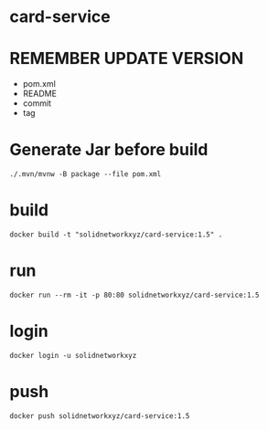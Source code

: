 # card-service

# REMEMBER UPDATE VERSION
- pom.xml
- README
- commit
- tag


# Generate Jar before build
````
./.mvn/mvnw -B package --file pom.xml
````

# build
````
docker build -t "solidnetworkxyz/card-service:1.5" .
````

# run
````
docker run --rm -it -p 80:80 solidnetworkxyz/card-service:1.5
````
# login
````
docker login -u solidnetworkxyz
````

# push
````
docker push solidnetworkxyz/card-service:1.5
````


